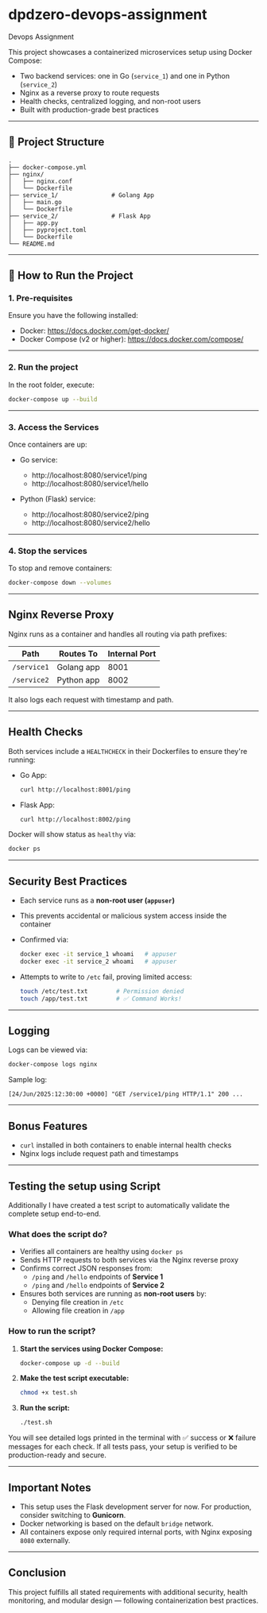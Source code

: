 # dpdzero-devops-assignment
Devops Assignment

This project showcases a containerized microservices setup using Docker Compose:

- Two backend services: one in Go (`service_1`) and one in Python (`service_2`)
- Nginx as a reverse proxy to route requests
- Health checks, centralized logging, and non-root users
- Built with production-grade best practices

---

## 📁 Project Structure

```
.
├── docker-compose.yml
├── nginx/
│   ├── nginx.conf
│   └── Dockerfile
├── service_1/               # Golang App
│   ├── main.go
│   └── Dockerfile
├── service_2/               # Flask App
│   ├── app.py
│   ├── pyproject.toml
│   └── Dockerfile
└── README.md
```

---

## 🚀 How to Run the Project

### 1.  **Pre-requisites**

Ensure you have the following installed:

- Docker: https://docs.docker.com/get-docker/
- Docker Compose (v2 or higher): https://docs.docker.com/compose/

---

### 2.  **Run the project**

In the root folder, execute:

```bash
docker-compose up --build
```

---

### 3.  **Access the Services**

Once containers are up:

- Go service:
  - http://localhost:8080/service1/ping
  - http://localhost:8080/service1/hello

- Python (Flask) service:
  - http://localhost:8080/service2/ping
  - http://localhost:8080/service2/hello

---

### 4.  **Stop the services**

To stop and remove containers:

```bash
docker-compose down --volumes
```

---

##  Nginx Reverse Proxy

Nginx runs as a container and handles all routing via path prefixes:

| Path            | Routes To     | Internal Port |
|-----------------|---------------|----------------|
| `/service1`     | Golang app    | 8001           |
| `/service2`     | Python app    | 8002           |

It also logs each request with timestamp and path.

---

##  Health Checks

Both services include a `HEALTHCHECK` in their Dockerfiles to ensure they're running:

- Go App:
  ```bash
  curl http://localhost:8001/ping
  ```
- Flask App:
  ```bash
  curl http://localhost:8002/ping
  ```

Docker will show status as `healthy` via:

```bash
docker ps
```

---

##  Security Best Practices

- Each service runs as a **non-root user (`appuser`)**
- This prevents accidental or malicious system access inside the container
- Confirmed via:
  ```bash
  docker exec -it service_1 whoami   # appuser
  docker exec -it service_2 whoami   # appuser
  ```

- Attempts to write to `/etc` fail, proving limited access:
  ```bash
  touch /etc/test.txt        # Permission denied
  touch /app/test.txt        # ✅ Command Works!
  ```

---

##  Logging

Logs can be viewed via:

```bash
docker-compose logs nginx
```

Sample log:

```
[24/Jun/2025:12:30:00 +0000] "GET /service1/ping HTTP/1.1" 200 ...
```

---

##  Bonus Features

- `curl` installed in both containers to enable internal health checks
- Nginx logs include request path and timestamps

---
##  Testing the setup using Script

Additionally I have created a test script to automatically validate the complete setup end-to-end.

### What does the script do?

- Verifies all containers are healthy using `docker ps`
- Sends HTTP requests to both services via the Nginx reverse proxy
- Confirms correct JSON responses from:
  - `/ping` and `/hello` endpoints of **Service 1**
  - `/ping` and `/hello` endpoints of **Service 2**
- Ensures both services are running as **non-root users** by:
  - Denying file creation in `/etc`
  - Allowing file creation in `/app`

###  How to run the script?

1. **Start the services using Docker Compose:**

   ```bash
   docker-compose up -d --build
   ```

2. **Make the test script executable:**

   ```bash
   chmod +x test.sh
   ```

3. **Run the script:**

   ```bash
   ./test.sh
   ```

You will see detailed logs printed in the terminal with ✅ success or ❌ failure messages for each check. If all tests pass, your setup is verified to be production-ready and secure.

---

##  Important Notes

- This setup uses the Flask development server for now. For production, consider switching to **Gunicorn**.
- Docker networking is based on the default `bridge` network.
- All containers expose only required internal ports, with Nginx exposing `8080` externally.

---

##  Conclusion

This project fulfills all stated requirements with additional security, health monitoring, and modular design — following containerization best practices.

